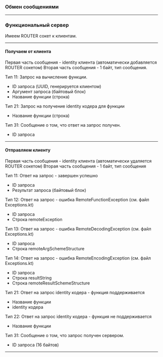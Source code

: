 ### Обмен сообщениями

----

### Функциональный сервер

Имеем ROUTER сокет к клиентам.

----

#### Получаем от клиента

Первая часть сообщения - identity клиента (автоматически добавляется ROUTER сокетом)
Вторая часть сообщения - 1 байт, тип сообщения.

Тип 11: Запрос на вычисление функции.

 - ID запроса (UUID, генерируется клиентом)
 - Аргумент запроса (байтовый блок)
 - Название функции (строка)

Тип 21: Запрос на получение identity кодера для функции

 - Название функции (строка)
 
Тип 31: Сообщение о том, что ответ на запрос получен.
 
 - ID запроса

----

#### Отправляем клиенту

Первая часть сообщения - identity клиента (автоматически удаляется ROUTER сокетом)
Вторая часть сообщения - 1 байт, тип сообщения

Тип 11: Ответ на запрос - завершен успешно

 - ID запроса
 - Результат запроса (байтовый блок)
 
Тип 12: Ответ на запрос - ошибка RemoteFunctionException (см. файл Exceptions.kt)

- ID запроса
- Строка remoteException

Тип 13: Ответ на запрос - ошибка RemoteDecodingException (см. файл Exceptions.kt)

- ID запроса
- Строка remoteArgSchemeStructure

Тип 14: Ответ на запрос - ошибка RemoteEncodingException (см. файл Exceptions.kt)

- ID запроса
- Строка resultString
- Строка remoteResultSchemeStructure
 
Тип 21: Ответ на запрос identity кодера - функция поддерживается

 - Название функции
 - identity кодера
 
Тип 22: Ответ на запрос identity кодера - функция не поддерживается

 - Название функции
 
Тип 31: Сообщение о том, что запрос получен сервером.

 - ID запроса (16 байтов)

----